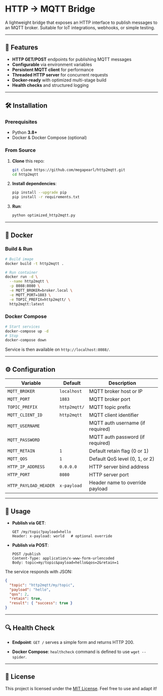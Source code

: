 # HTTP → MQTT Bridge

A lightweight bridge that exposes an HTTP interface to publish messages to an MQTT broker. Suitable for IoT integrations, webhooks, or simple testing.

---

## 🚀 Features

- **HTTP GET/POST** endpoints for publishing MQTT messages
- **Configurable** via environment variables
- **Persistent MQTT client** for performance
- **Threaded HTTP server** for concurrent requests
- **Docker-ready** with optimized multi-stage build
- **Health checks** and structured logging

---

## 🛠️ Installation

### Prerequisites

- Python **3.8+**
- Docker & Docker Compose (optional)

### From Source

1. **Clone** this repo:
   ```bash
   git clone https://github.com/megapearl/http2mqtt.git
   cd http2mqtt
   ```

2. **Install dependencies**:
   ```bash
   pip install --upgrade pip
   pip install -r requirements.txt
   ```

3. **Run**:
   ```bash
   python optimized_http2mqtt.py
   ```

---

## 🐳 Docker

### Build & Run

```bash
# Build image
docker build -t http2mqtt .

# Run container
docker run -d \
  --name http2mqtt \
  -p 8088:8080 \
  -e MQTT_BROKER=broker.local \
  -e MQTT_PORT=1883 \
  -e TOPIC_PREFIX=http2mqtt/ \
  http2mqtt:latest
```

### Docker Compose

```bash
# Start services
docker-compose up -d
# Stop
docker-compose down
```

Service is then available on `http://localhost:8088/`.

---

## ⚙️ Configuration

| Variable            | Default            | Description                           |
|---------------------|--------------------|---------------------------------------|
| `MQTT_BROKER`       | `localhost`        | MQTT broker host or IP               |
| `MQTT_PORT`         | `1883`             | MQTT broker port                     |
| `TOPIC_PREFIX`      | `http2mqtt/`       | MQTT topic prefix                    |
| `MQTT_CLIENT_ID`    | `http2mqtt`        | MQTT client identifier               |
| `MQTT_USERNAME`     |                    | MQTT auth username (if required)     |
| `MQTT_PASSWORD`     |                    | MQTT auth password (if required)     |
| `MQTT_RETAIN`       | `1`                | Default retain flag (0 or 1)         |
| `MQTT_QOS`          | `1`                | Default QoS level (0, 1, or 2)       |
| `HTTP_IP_ADDRESS`   | `0.0.0.0`          | HTTP server bind address             |
| `HTTP_PORT`         | `8080`             | HTTP server port                     |
| `HTTP_PAYLOAD_HEADER` | `x-payload`      | Header name to override payload      |

---

## 📝 Usage

- **Publish via GET**:
  ```text
  GET /my/topic?payload=hello
  Header: x-payload: world   # optional override
  ```
- **Publish via POST**:
  ```text
  POST /publish
  Content-Type: application/x-www-form-urlencoded
  Body: topic=my/topic&payload=hello&qos=2&retain=1
  ```

The service responds with JSON:

```json
{
  "topic": "http2mqtt/my/topic",
  "payload": "hello",
  "qos": 2,
  "retain": true,
  "result": { "success": true }
}
```

---

## 🔍 Health Check

- **Endpoint**: `GET /` serves a simple form and returns HTTP 200.

- **Docker Compose**: `healthcheck` command is defined to use `wget --spider`.

---

## 📜 License

This project is licensed under the [MIT License](LICENSE). Feel free to use and adapt it!

